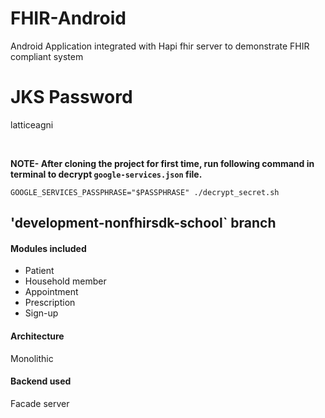 # FHIR-Android
Android Application integrated with Hapi fhir server to demonstrate FHIR compliant system

# JKS Password
latticeagni

<br/>

**NOTE- After cloning the project for first time, run following command in terminal to decrypt `google-services.json` file.**

```
GOOGLE_SERVICES_PASSPHRASE="$PASSPHRASE" ./decrypt_secret.sh
```

## 'development-nonfhirsdk-school` branch
#### Modules included
* Patient
* Household member
* Appointment
* Prescription
* Sign-up

#### Architecture
Monolithic

#### Backend used
Facade server

